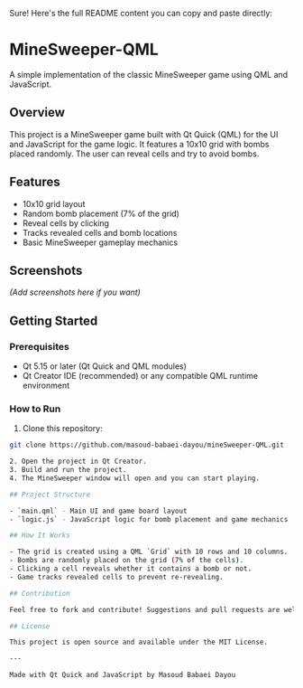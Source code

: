 Sure! Here's the full README content you can copy and paste directly:

# MineSweeper-QML

A simple implementation of the classic MineSweeper game using QML and JavaScript.

## Overview

This project is a MineSweeper game built with Qt Quick (QML) for the UI and JavaScript for the game logic. It features a 10x10 grid with bombs placed randomly. The user can reveal cells and try to avoid bombs.

## Features

- 10x10 grid layout
- Random bomb placement (7% of the grid)
- Reveal cells by clicking
- Tracks revealed cells and bomb locations
- Basic MineSweeper gameplay mechanics

## Screenshots

*(Add screenshots here if you want)*

## Getting Started

### Prerequisites

- Qt 5.15 or later (Qt Quick and QML modules)
- Qt Creator IDE (recommended) or any compatible QML runtime environment

### How to Run

1. Clone this repository:

```bash
git clone https://github.com/masoud-babaei-dayou/mineSweeper-QML.git

2. Open the project in Qt Creator.
3. Build and run the project.
4. The MineSweeper window will open and you can start playing.

## Project Structure

- `main.qml` - Main UI and game board layout
- `logic.js` - JavaScript logic for bomb placement and game mechanics

## How It Works

- The grid is created using a QML `Grid` with 10 rows and 10 columns.
- Bombs are randomly placed on the grid (7% of the cells).
- Clicking a cell reveals whether it contains a bomb or not.
- Game tracks revealed cells to prevent re-revealing.

## Contribution

Feel free to fork and contribute! Suggestions and pull requests are welcome.

## License

This project is open source and available under the MIT License.

---

Made with Qt Quick and JavaScript by Masoud Babaei Dayou

